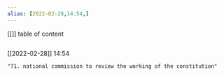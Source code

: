 ```yaml
---
alias: [2022-02-28,14:54,]
---
```

[[]]
table of content
```toc
```

[[2022-02-28]] 14:54

```query
"71. national commission to review the working of the constitution"
```